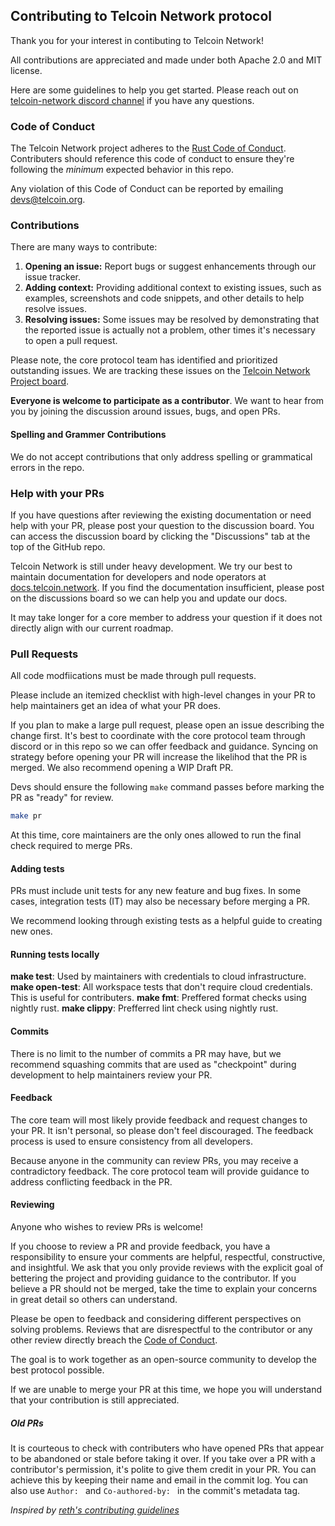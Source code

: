 ## Contributing to Telcoin Network protocol

Thank you for your interest in contibuting to Telcoin Network!

All contributions are appreciated and made under both Apache 2.0 and MIT license.

Here are some guidelines to help you get started.
Please reach out on [telcoin-network discord channel](https://discord.com/channels/1252990258514235544/1252996402942836857) if you have any questions.

### Code of Conduct

The Telcoin Network project adheres to the [Rust Code of Conduct](https://www.rust-lang.org/policies/code-of-conduct).
Contributers should reference this code of conduct to ensure they're following the _minimum_ expected behavior in this repo.

Any violation of this Code of Conduct can be reported by emailing [devs@telcoin.org](mailto:devs@telcoin.org).

### Contributions

There are many ways to contribute:

1. **Opening an issue:** Report bugs or suggest enhancements through our issue tracker.
2. **Adding context:** Providing additional context to existing issues, such as examples, screenshots and code snippets, and other details to help resolve issues.
3. **Resolving issues:** Some issues may be resolved by demonstrating that the reported issue is actually not a problem, other times it's necessary to open a pull request.

Please note, the core protocol team has identified and prioritized outstanding issues.
We are tracking these issues on the [Telcoin Network Project board](https://github.com/orgs/Telcoin-Association/projects/2).

**Everyone is welcome to participate as a contributor**.
We want to hear from you by joining the discussion around issues, bugs, and open PRs.

#### Spelling and Grammer Contributions

We do not accept contributions that only address spelling or grammatical errors in the repo.

### Help with your PRs

If you have questions after reviewing the existing documentation or need help with your PR, please post your question to the discussion board.
You can access the discussion board by clicking the "Discussions" tab at the top of the GitHub repo.

Telcoin Network is still under heavy development.
We try our best to maintain documentation for developers and node operators at [docs.telcoin.network](https://docs.telcoin.network).
If you find the documentation insufficient, please post on the discussions board so we can help you and update our docs.

It may take longer for a core member to address your question if it does not directly align with our current roadmap.

### Pull Requests

All code modfiications must be made through pull requests.

Please include an itemized checklist with high-level changes in your PR to help maintainers get an idea of what your PR does.

If you plan to make a large pull request, please open an issue describing the change first.
It's best to coordinate with the core protocol team through discord or in this repo so we can offer feedback and guidance.
Syncing on strategy before opening your PR will increase the likelihod that the PR is merged.
We also recommend opening a WIP Draft PR.

Devs should ensure the following `make` command passes before marking the PR as "ready" for review.

```sh
make pr
```

At this time, core maintainers are the only ones allowed to run the final check required to merge PRs.

#### Adding tests

PRs must include unit tests for any new feature and bug fixes.
In some cases, integration tests (IT) may also be necessary before merging a PR.

We recommend looking through existing tests as a helpful guide to creating new ones.

#### Running tests locally

**make test**: Used by maintainers with credentials to cloud infrastructure.
**make open-test**: All workspace tests that don't require cloud credentials. This is useful for contributers.
**make fmt**: Preffered format checks using nightly rust.
**make clippy**: Prefferred lint check using nightly rust.

#### Commits

There is no limit to the number of commits a PR may have, but we recommend squashing commits that are used as "checkpoint" during development to help maintainers review your PR.

#### Feedback

The core team will most likely provide feedback and request changes to your PR.
It isn't personal, so please don't feel discouraged.
The feedback process is used to ensure consistency from all developers.

Because anyone in the community can review PRs, you may receive a contradictory feedback.
The core protocol team will provide guidance to address conflicting feedback in the PR.

#### Reviewing

Anyone who wishes to review PRs is welcome!

If you choose to review a PR and provide feedback, you have a responsibility to ensure your comments are helpful, respectful, constructive, and insightful.
We ask that you only provide reviews with the explicit goal of bettering the project and providing guidance to the contributor.
If you believe a PR should not be merged, take the time to explain your concerns in great detail so others can understand.

Please be open to feedback and considering different perspectives on solving problems.
Reviews that are disrespectful to the contributor or any other review directly breach the [Code of Conduct](https://www.rust-lang.org/policies/code-of-conduct).

The goal is to work together as an open-source community to develop the best protocol possible.

If we are unable to merge your PR at this time, we hope you will understand that your contribution is still appreciated.

##### Old PRs

It is courteous to check with contributers who have opened PRs that appear to be abandoned or stale before taking it over.
If you take over a PR with a contributor's permission, it's polite to give them credit in your PR.
You can achieve this by keeping their name and email in the commit log.
You can also use `Author: ` and `Co-authored-by: ` in the commit's metadata tag.

_Inspired by [reth's contributing guidelines](https://github.com/paradigmxyz/reth)_
